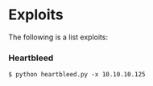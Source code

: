 # Exploits

The following is a list exploits:

### Heartbleed
```
$ python heartbleed.py -x 10.10.10.125

```
